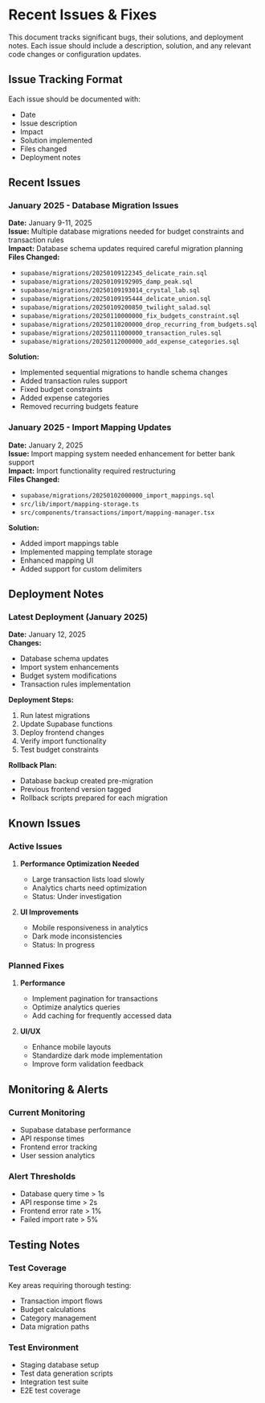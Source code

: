 # Recent Issues & Fixes

This document tracks significant bugs, their solutions, and deployment notes. Each issue should include a description, solution, and any relevant code changes or configuration updates.

## Issue Tracking Format

Each issue should be documented with:
- Date
- Issue description
- Impact
- Solution implemented
- Files changed
- Deployment notes

## Recent Issues

### January 2025 - Database Migration Issues

**Date:** January 9-11, 2025  
**Issue:** Multiple database migrations needed for budget constraints and transaction rules  
**Impact:** Database schema updates required careful migration planning  
**Files Changed:**
- `supabase/migrations/20250109122345_delicate_rain.sql`
- `supabase/migrations/20250109192905_damp_peak.sql`
- `supabase/migrations/20250109193014_crystal_lab.sql`
- `supabase/migrations/20250109195444_delicate_union.sql`
- `supabase/migrations/20250109200850_twilight_salad.sql`
- `supabase/migrations/20250110000000_fix_budgets_constraint.sql`
- `supabase/migrations/20250110200000_drop_recurring_from_budgets.sql`
- `supabase/migrations/20250111000000_transaction_rules.sql`
- `supabase/migrations/20250112000000_add_expense_categories.sql`

**Solution:**
- Implemented sequential migrations to handle schema changes
- Added transaction rules support
- Fixed budget constraints
- Added expense categories
- Removed recurring budgets feature

### January 2025 - Import Mapping Updates

**Date:** January 2, 2025  
**Issue:** Import mapping system needed enhancement for better bank support  
**Impact:** Import functionality required restructuring  
**Files Changed:**
- `supabase/migrations/20250102000000_import_mappings.sql`
- `src/lib/import/mapping-storage.ts`
- `src/components/transactions/import/mapping-manager.tsx`

**Solution:**
- Added import mappings table
- Implemented mapping template storage
- Enhanced mapping UI
- Added support for custom delimiters

## Deployment Notes

### Latest Deployment (January 2025)

**Date:** January 12, 2025  
**Changes:**
- Database schema updates
- Import system enhancements
- Budget system modifications
- Transaction rules implementation

**Deployment Steps:**
1. Run latest migrations
2. Update Supabase functions
3. Deploy frontend changes
4. Verify import functionality
5. Test budget constraints

**Rollback Plan:**
- Database backup created pre-migration
- Previous frontend version tagged
- Rollback scripts prepared for each migration

## Known Issues

### Active Issues

1. **Performance Optimization Needed**
   - Large transaction lists load slowly
   - Analytics charts need optimization
   - Status: Under investigation

2. **UI Improvements**
   - Mobile responsiveness in analytics
   - Dark mode inconsistencies
   - Status: In progress

### Planned Fixes

1. **Performance**
   - Implement pagination for transactions
   - Optimize analytics queries
   - Add caching for frequently accessed data

2. **UI/UX**
   - Enhance mobile layouts
   - Standardize dark mode implementation
   - Improve form validation feedback

## Monitoring & Alerts

### Current Monitoring

- Supabase database performance
- API response times
- Frontend error tracking
- User session analytics

### Alert Thresholds

- Database query time > 1s
- API response time > 2s
- Frontend error rate > 1%
- Failed import rate > 5%

## Testing Notes

### Test Coverage

Key areas requiring thorough testing:
- Transaction import flows
- Budget calculations
- Category management
- Data migration paths

### Test Environment

- Staging database setup
- Test data generation scripts
- Integration test suite
- E2E test coverage
